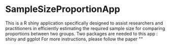 # SampleSizeProportionApp
This is a R shiny application specifically designed to assist researchers and practitioners in efficiently estimating the required sample size for comparing proportions between two groups.
Two packages are needed to this app : shiny and ggplot
For more instructions, please follow the paper ""
